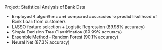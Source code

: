 Project: Statistical Analysis of Bank Data

- Employed 4 algorithms and compared accuracies to predict likelihood of Bank Loan from customers
- LASSO feature selection + Logistic Regression (89.98% accuracy)
- Simple Decision Tree Classification (89.99% accuracy)
- Ensemble Method - Random Forest (90.1% accuracy)
- Neural Net (87.3% accuracy)

![]()
![]()
![]()
